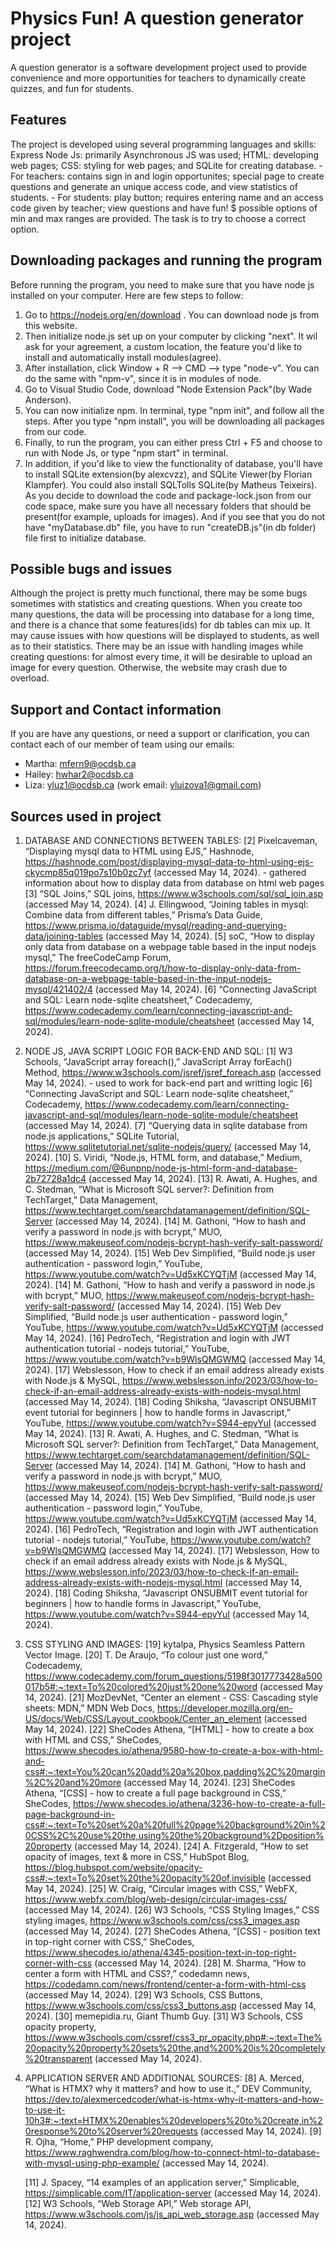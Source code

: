 # Physics Fun! A question generator project
A question generator is a software development project used to provide convenience and more opportunities for teachers to dynamically create quizzes, and fun for students.

## Features
The project is developed using several programming languages and skills: Express Node Js: primarily Asynchronous JS was used; HTML: developing web pages; CSS: styling for web pages; and SQLite for creating database.
    - For teachers: contains sign in and login opportunites; special page to create questions and generate an unique access code, and view statistics of students.
    - For students: play button; requires entering name and an access code given by teacher; view questions and have fun! $ possible options of min and max ranges are provided. The task is to try to choose a correct option.

## Downloading packages and running the program
Before running the program, you need to make sure that you have node js installed on your computer. Here are few steps to follow:
  1. Go to https://nodejs.org/en/download . You can download node js from this website.
  2. Then initialize node.js set up on your computer by clicking "next". It wil ask for your agreement, a custom location, the feature you'd like to install and automatically install modules(agree).
  3. After installation, click Window + R --> CMD --> type "node-v". You can do the same with "npm-v", since it is in modules of node.
  4. Go to Visual Studio Code, download "Node Extension Pack"(by Wade Anderson).
  5. You can now initialize npm. In terminal, type "npm init", and follow all the steps. After you type "npm install", you will be downloading all packages from our code.
  6. Finally, to run the program, you can either press Ctrl + F5 and choose to run with Node Js, or type "npm start" in terminal. 
  7. In addition, if you'd like to view the functionality of database, you'll have to install SQLite extension(by alexcvzz), and SQLite Viewer(by Florian Klampfer). You could also install SQLTolls SQLite(by Matheus Teixeirs).
As you decide to download the code and package-lock.json from our code space, make sure you have all necessary folders that should be present(for example, uploads for images). And if you see that you do not have "myDatabase.db" file, you have to run "createDB.js"(in db folder) file first to initialize database. 

## Possible bugs and issues
Although the project is pretty much functional, there may be some bugs sometimes with statistics and creating questions. When you create too many questions, the data will be processing into database for a long time, and there is a chance that some features(ids) for db tables can mix up. It may cause issues with how questions will be displayed to students, as well as to their statistics. There may be an issue with handling images while creating questions: for almost every time, it will be desirable to upload an image for every question. Otherwise, the website may crash due to overload. 

## Support and Contact information
If you are have any questions, or need a support or clarification, you can contact each of our member of team using our emails:
  - Martha: mfern9@ocdsb.ca
  - Hailey: hwhar2@ocdsb.ca
  - Liza: yluz1@ocdsb.ca (work email: yluizova1@gmail.com)

## Sources used in project
1. DATABASE AND CONNECTIONS BETWEEN TABLES: 
    [2] Pixelcaveman, “Displaying mysql data to HTML using EJS,” Hashnode, https://hashnode.com/post/displaying-mysql-data-to-html-using-ejs-ckycmp85q019po7s10b0zc7yf (accessed May 14, 2024). - gathered information about how to display data from database on html web pages
    [3] “SQL Joins,” SQL joins, https://www.w3schools.com/sql/sql_join.asp (accessed May 14, 2024).
    [4] J. Ellingwood, “Joining tables in mysql: Combine data from different tables,” Prisma’s Data Guide, https://www.prisma.io/dataguide/mysql/reading-and-querying-data/joining-tables (accessed May 14, 2024).
    [5] soC, “How to display only data from database on a webpage table based in the input nodejs mysql,” The freeCodeCamp Forum, https://forum.freecodecamp.org/t/how-to-display-only-data-from-database-on-a-webpage-table-based-in-the-input-nodejs-mysql/421402/4 (accessed May 14, 2024).
    [6] “Connecting JavaScript and SQL: Learn node-sqlite cheatsheet,” Codecademy, https://www.codecademy.com/learn/connecting-javascript-and-sql/modules/learn-node-sqlite-module/cheatsheet (accessed May 14, 2024).

2. NODE JS, JAVA SCRIPT LOGIC FOR BACK-END AND SQL:
    [1] W3 Schools, “JavaScript array foreach(),” JavaScript Array forEach() Method, https://www.w3schools.com/jsref/jsref_foreach.asp (accessed May 14, 2024). - used to work for back-end part and writting logic
    [6] “Connecting JavaScript and SQL: Learn node-sqlite cheatsheet,” Codecademy, https://www.codecademy.com/learn/connecting-javascript-and-sql/modules/learn-node-sqlite-module/cheatsheet (accessed May 14, 2024).
    [7] “Querying data in sqlite database from node.js applications,” SQLite Tutorial, https://www.sqlitetutorial.net/sqlite-nodejs/query/ (accessed May 14, 2024).
    [10] S. Viridi, “Node.js, HTML form, and database,” Medium, https://medium.com/@6unpnp/node-js-html-form-and-database-2b72728a1dc4 (accessed May 14, 2024).
    [13] R. Awati, A. Hughes, and C. Stedman, “What is Microsoft SQL server?: Definition from TechTarget,” Data Management, https://www.techtarget.com/searchdatamanagement/definition/SQL-Server (accessed May 14, 2024).
    [14] M. Gathoni, “How to hash and verify a password in node.js with bcrypt,” MUO, https://www.makeuseof.com/nodejs-bcrypt-hash-verify-salt-password/ (accessed May 14, 2024).
    [15] Web Dev Simplified, “Build node.js user authentication - password login,” YouTube, https://www.youtube.com/watch?v=Ud5xKCYQTjM (accessed May 14, 2024).
    [14] M. Gathoni, “How to hash and verify a password in node.js with bcrypt,” MUO, https://www.makeuseof.com/nodejs-bcrypt-hash-verify-salt-password/ (accessed May 14, 2024).
    [15] Web Dev Simplified, “Build node.js user authentication - password login,” YouTube, https://www.youtube.com/watch?v=Ud5xKCYQTjM (accessed May 14, 2024).
    [16] PedroTech, “Registration and login with JWT authentication tutorial - nodejs tutorial,” YouTube, https://www.youtube.com/watch?v=b9WlsQMGWMQ (accessed May 14, 2024).
    [17] Webslesson, How to check if an email address already exists with Node.js & MySQL, https://www.webslesson.info/2023/03/how-to-check-if-an-email-address-already-exists-with-nodejs-mysql.html (accessed May 14, 2024).
    [18] Coding Shiksha, “Javascript ONSUBMIT event tutorial for beginners | how to handle forms in Javascript,” YouTube, https://www.youtube.com/watch?v=S944-epyYuI (accessed May 14, 2024).
    [13] R. Awati, A. Hughes, and C. Stedman, “What is Microsoft SQL server?: Definition from TechTarget,” Data Management, https://www.techtarget.com/searchdatamanagement/definition/SQL-Server (accessed May 14, 2024).
    [14] M. Gathoni, “How to hash and verify a password in node.js with bcrypt,” MUO, https://www.makeuseof.com/nodejs-bcrypt-hash-verify-salt-password/ (accessed May 14, 2024).
    [15] Web Dev Simplified, “Build node.js user authentication - password login,” YouTube, https://www.youtube.com/watch?v=Ud5xKCYQTjM (accessed May 14, 2024).
    [16] PedroTech, “Registration and login with JWT authentication tutorial - nodejs tutorial,” YouTube, https://www.youtube.com/watch?v=b9WlsQMGWMQ (accessed May 14, 2024).
    [17] Webslesson, How to check if an email address already exists with Node.js & MySQL, https://www.webslesson.info/2023/03/how-to-check-if-an-email-address-already-exists-with-nodejs-mysql.html (accessed May 14, 2024).
    [18] Coding Shiksha, “Javascript ONSUBMIT event tutorial for beginners | how to handle forms in Javascript,” YouTube, https://www.youtube.com/watch?v=S944-epyYuI (accessed May 14, 2024).

3. CSS STYLING AND IMAGES:
    [19] kytalpa, Physics Seamless Pattern Vector Image.
    [20] T. De Araujo, “To colour just one word,” Codecademy, https://www.codecademy.com/forum_questions/5198f3017773428a500017b5#:~:text=To%20colored%20just%20one%20word (accessed May 14, 2024).
    [21] MozDevNet, “Center an element - CSS: Cascading style sheets: MDN,” MDN Web Docs, https://developer.mozilla.org/en-US/docs/Web/CSS/Layout_cookbook/Center_an_element (accessed May 14, 2024).
    [22] SheCodes Athena, “[HTML] - how to create a box with HTML and CSS,” SheCodes, https://www.shecodes.io/athena/9580-how-to-create-a-box-with-html-and-css#:~:text=You%20can%20add%20a%20box,padding%2C%20margin%2C%20and%20more (accessed May 14, 2024).
    [23] SheCodes Athena, “[CSS] - how to create a full page background in CSS,” SheCodes, https://www.shecodes.io/athena/3236-how-to-create-a-full-page-background-in-css#:~:text=To%20set%20a%20full%20page%20background%20in%20CSS%2C%20use%20the,using%20the%20background%2Dposition%20property (accessed May 14, 2024).
    [24] A. Fitzgerald, “How to set opacity of images, text & more in CSS,” HubSpot Blog, https://blog.hubspot.com/website/opacity-css#:~:text=To%20set%20the%20opacity%20of,invisible (accessed May 14, 2024).
    [25] W. Craig, “Circular images with CSS,” WebFX, https://www.webfx.com/blog/web-design/circular-images-css/ (accessed May 14, 2024).
    [26] W3 Schools, “CSS Styling Images,” CSS styling images, https://www.w3schools.com/css/css3_images.asp (accessed May 14, 2024).
    [27] SheCodes Athena, “[CSS] - position text in top-right corner with CSS,” SheCodes, https://www.shecodes.io/athena/4345-position-text-in-top-right-corner-with-css (accessed May 14, 2024).
    [28] M. Sharma, “How to center a form with HTML and CSS?,” codedamn news, https://codedamn.com/news/frontend/center-a-form-with-html-css (accessed May 14, 2024).
    [29] W3 Schools, CSS Buttons, https://www.w3schools.com/css/css3_buttons.asp (accessed May 14, 2024).
    [30] memepidia.ru, Giant Thumb Guy.
    [31] W3 Schools, CSS opacity property, https://www.w3schools.com/cssref/css3_pr_opacity.php#:~:text=The%20opacity%20property%20sets%20the,and%200%20is%20completely%20transparent (accessed May 14, 2024).

4. APPLICATION SERVER AND ADDITIONAL SOURCES:
    [8] A. Merced, “What is HTMX? why it matters? and how to use it.,” DEV Community, https://dev.to/alexmercedcoder/what-is-htmx-why-it-matters-and-how-to-use-it-10h3#:~:text=HTMX%20enables%20developers%20to%20create,in%20response%20to%20server%20requests (accessed May 14, 2024).
    [9] R. Ojha, “Home,” PHP development company, https://www.raghwendra.com/blog/how-to-connect-html-to-database-with-mysql-using-php-example/ (accessed May 14, 2024). 

    [11] J. Spacey, “14 examples of an application server,” Simplicable, https://simplicable.com/IT/application-server (accessed May 14, 2024).
    [12] W3 Schools, “Web Storage API,” Web storage API, https://www.w3schools.com/js/js_api_web_storage.asp (accessed May 14, 2024).
